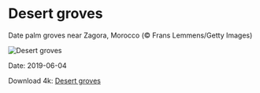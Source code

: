 # Desert groves

Date palm groves near Zagora, Morocco (© Frans Lemmens/Getty Images)

![Desert groves](https://bing.com/th?id=OHR.VastPalmGrove_EN-US4704093653_UHD.jpg&rf=LaDigue_UHD.jpg&pid=hp&w=1024&h=576)

Date: 2019-06-04

Download 4k: [Desert groves](https://bing.com/th?id=OHR.VastPalmGrove_EN-US4704093653_UHD.jpg&rf=LaDigue_UHD.jpg&pid=hp&w=3840&h=2160)


